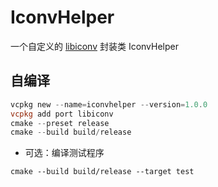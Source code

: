 # IconvHelper
一个自定义的 [libiconv](https://www.gnu.org/software/libiconv/) 封装类 IconvHelper

## 自编译
```powershell
vcpkg new --name=iconvhelper --version=1.0.0
vcpkg add port libiconv
cmake --preset release
cmake --build build/release
```

- 可选：编译测试程序
```
cmake --build build/release --target test
```
